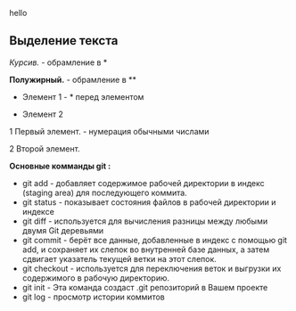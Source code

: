 hello

## Выделение текста
*Курсив.* - обрамление в *

**Полужирный.** - обрамление в **

* Элемент 1 - * перед элементом

* Элемент 2

1 Первый элемент. - нумерация обычными числами

2 Второй элемент.

**Основные комманды git :**

* git add - добавляет содержимое рабочей директории в индекс (staging area) для последующего коммита.
* git status - показывает состояния файлов в рабочей директории и индексе
* git diff - используется для вычисления разницы между любыми двумя Git деревьями
* git commit - берёт все данные, добавленные в индекс с помощью git add, и сохраняет их слепок во внутренней базе данных, а затем сдвигает указатель текущей ветки на этот слепок.
* git checkout - используется для переключения веток и выгрузки их содержимого в рабочую директорию.
* git init - Эта команда создаст .git репозиторий в Вашем проекте
* git log - просмотр истории коммитов
